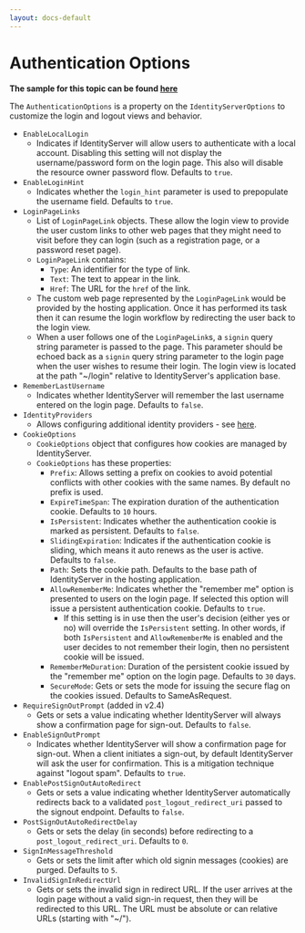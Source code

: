 ```yaml
---
layout: docs-default
---
```


# Authentication Options

**The sample for this topic can be found [here](https://github.com/IdentityServer/IdentityServer3.Samples/tree/master/source/CustomUserService)**

The `AuthenticationOptions` is a property on the `IdentityServerOptions` to customize the login and logout views and behavior.

* `EnableLocalLogin`
    * Indicates if IdentityServer will allow users to authenticate with a local account. Disabling this setting will not display the username/password form on the login page. This also will disable the resource owner password flow. Defaults to `true`.
* `EnableLoginHint`
    * Indicates whether the `login_hint` parameter is used to prepopulate the username field. Defaults to `true`.
* `LoginPageLinks`
    * List of `LoginPageLink` objects. These allow the login view to provide the user custom links to other web pages that they might need to visit before they can login (such as a registration page, or a password reset page). 
    * `LoginPageLink` contains:
        * `Type`: An identifier for the type of link.
        * `Text`: The text to appear in the link.
        * `Href`: The URL for the `href` of the link.
    * The custom web page represented by the `LoginPageLink` would be provided by the hosting application. Once it has performed its task then it can resume the login workflow by redirecting the user back to the login view.
    * When a user follows one of the `LoginPageLink`s, a `signin` query string parameter is passed to the page. This parameter should be echoed back as a `signin` query string parameter to the login page when the user wishes to resume their login. The login view is located at the path "~/login" relative to IdentityServer's application base. 
* `RememberLastUsername`
    * Indicates whether IdentityServer will remember the last username entered on the login page. Defaults to `false`.
* `IdentityProviders`
    * Allows configuring additional identity providers - see [here](identityProviders.html).
* `CookieOptions`
    * `CookieOptions` object that configures how cookies are managed by IdentityServer. 
    * `CookieOptions` has these properties:
        * `Prefix`: Allows setting a prefix on cookies to avoid potential conflicts with other cookies with the same names. By default no prefix is used.
        * `ExpireTimeSpan`: The expiration duration of the authentication cookie. Defaults to `10` hours.
        * `IsPersistent`: Indicates whether the authentication cookie is marked as persistent. Defaults to `false`.
        * `SlidingExpiration`: Indicates if the authentication cookie is sliding, which means it auto renews as the user is active. Defaults to `false`.
        * `Path`: Sets the cookie path. Defaults to the base path of IdentityServer in the hosting application.
        * `AllowRememberMe`: Indicates whether the "remember me" option is presented to users on the login page. If selected this option will issue a persistent authentication cookie. Defaults to `true`.
          * If this setting is in use then the user's decision (either yes or no) will override the `IsPersistent` setting. In other words, if both `IsPersistent` and `AllowRememberMe` is enabled and the user decides to not remember their login, then no persistent cookie will be issued.
        * `RememberMeDuration`: Duration of the persistent cookie issued by the "remember me" option on the login page. Defaults to `30` days.
        * `SecureMode`: Gets or sets the mode for issuing the secure flag on the cookies issued. Defaults to SameAsRequest.
* `RequireSignOutPrompt` (added in v2.4)
    * Gets or sets a value indicating whether IdentityServer will always show a confirmation page for sign-out. Defaults to `false`.
* `EnableSignOutPrompt`
    * Indicates whether IdentityServer will show a confirmation page for sign-out. When a client initiates a sign-out, by default IdentityServer will ask the user for confirmation. This is a mitigation technique against "logout spam". Defaults to `true`.
* `EnablePostSignOutAutoRedirect`
    * Gets or sets a value indicating whether IdentityServer automatically redirects back to a validated `post_logout_redirect_uri` passed to the signout endpoint. Defaults to `false`.
* `PostSignOutAutoRedirectDelay`
    * Gets or sets the delay (in seconds) before redirecting to a `post_logout_redirect_uri`. Defaults to `0`.
* `SignInMessageThreshold`
    * Gets or sets the limit after which old signin messages (cookies) are purged. Defaults to `5`.
* `InvalidSignInRedirectUrl`
    * Gets or sets the invalid sign in redirect URL. If the user arrives at the login page without a valid sign-in request, then they will be redirected to this URL. The URL must be absolute or can relative URLs (starting with "~/").
